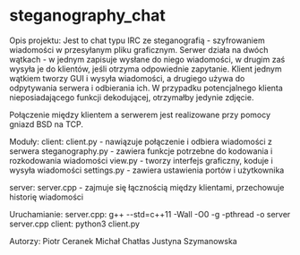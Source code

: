 # steganography_chat

Opis projektu:
Jest to chat typu IRC ze steganografią - szyfrowaniem wiadomości w przesyłanym pliku graficznym.
Serwer działa na dwóch wątkach - w jednym zapisuje wysłane do niego wiadomości, w drugim zaś wysyła je do klientów, jeśli otrzyma odpowiednie zapytanie. Klient jednym wątkiem tworzy GUI i wysyła wiadomości, a drugiego używa do odpytywania serwera i odbierania ich. W przypadku potencjalnego klienta nieposiadającego funkcji dekodującej, otrzymałby jedynie zdjęcie.

Połączenie między klientem a serwerem jest realizowane przy pomocy gniazd BSD na TCP.

Moduły:
  client:
      client.py - nawiązuje połączenie i odbiera wiadomości z serwera
      steganography.py - zawiera funkcje potrzebne do kodowania i rozkodowania wiadomości
      view.py - tworzy interfejs graficzny, koduje i wysyła wiadomości
      settings.py - zawiera ustawienia portów i użytkownika

  server:
      server.cpp - zajmuje się łącznością między klientami, przechowuje historię wiadomości


Uruchamianie:
server.cpp: g++ --std=c++11 -Wall -O0 -g -pthread -o server server.cpp
client: python3 client.py

Autorzy:
Piotr Ceranek
Michał Chatłas
Justyna Szymanowska
